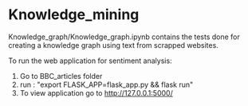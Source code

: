 # Knowledge_mining

Knowledge_graph/Knowledge_graph.ipynb contains the tests done for creating a knowledge graph using text from scrapped websites.

To run the web application for sentiment analysis:
1) Go to BBC_articles folder
2) run : "export FLASK_APP=flask_app.py && flask run"
3) To view application go to http://127.0.0.1:5000/
